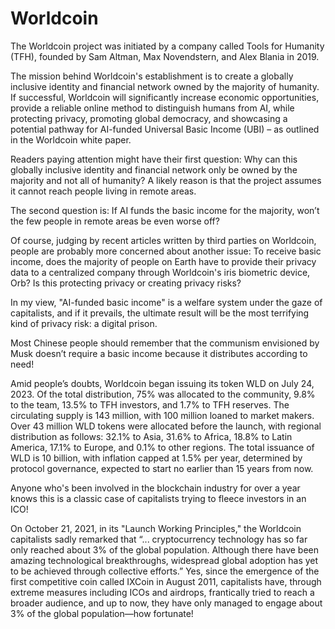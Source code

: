 # Worldcoin

The Worldcoin project was initiated by a company called Tools for Humanity (TFH), founded by Sam Altman, Max Novendstern, and Alex Blania in 2019.

The mission behind Worldcoin's establishment is to create a globally inclusive identity and financial network owned by the majority of humanity. If successful, Worldcoin will significantly increase economic opportunities, provide a reliable online method to distinguish humans from AI, while protecting privacy, promoting global democracy, and showcasing a potential pathway for AI-funded Universal Basic Income (UBI) – as outlined in the Worldcoin white paper.

Readers paying attention might have their first question: Why can this globally inclusive identity and financial network only be owned by the majority and not all of humanity? A likely reason is that the project assumes it cannot reach people living in remote areas.

The second question is: If AI funds the basic income for the majority, won’t the few people in remote areas be even worse off?

Of course, judging by recent articles written by third parties on Worldcoin, people are probably more concerned about another issue: To receive basic income, does the majority of people on Earth have to provide their privacy data to a centralized company through Worldcoin's iris biometric device, Orb? Is this protecting privacy or creating privacy risks?

In my view, "AI-funded basic income" is a welfare system under the gaze of capitalists, and if it prevails, the ultimate result will be the most terrifying kind of privacy risk: a digital prison.

Most Chinese people should remember that the communism envisioned by Musk doesn’t require a basic income because it distributes according to need!

Amid people’s doubts, Worldcoin began issuing its token WLD on July 24, 2023. Of the total distribution, 75% was allocated to the community, 9.8% to the team, 13.5% to TFH investors, and 1.7% to TFH reserves. The circulating supply is 143 million, with 100 million loaned to market makers. Over 43 million WLD tokens were allocated before the launch, with regional distribution as follows: 32.1% to Asia, 31.6% to Africa, 18.8% to Latin America, 17.1% to Europe, and 0.1% to other regions. The total issuance of WLD is 10 billion, with inflation capped at 1.5% per year, determined by protocol governance, expected to start no earlier than 15 years from now.

Anyone who's been involved in the blockchain industry for over a year knows this is a classic case of capitalists trying to fleece investors in an ICO!

On October 21, 2021, in its "Launch Working Principles," the Worldcoin capitalists sadly remarked that “... cryptocurrency technology has so far only reached about 3% of the global population. Although there have been amazing technological breakthroughs, widespread global adoption has yet to be achieved through collective efforts.” Yes, since the emergence of the first competitive coin called IXCoin in August 2011, capitalists have, through extreme measures including ICOs and airdrops, frantically tried to reach a broader audience, and up to now, they have only managed to engage about 3% of the global population—how fortunate!
